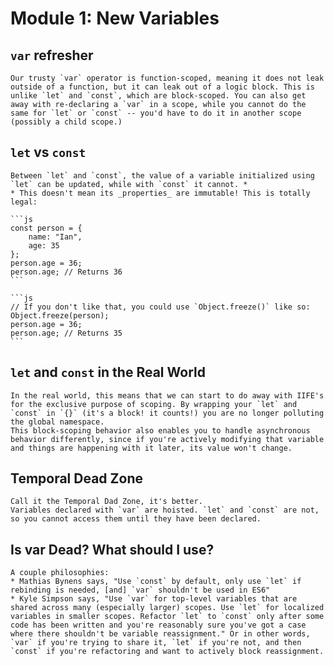 # Module 1: New Variables
## `var` refresher
    Our trusty `var` operator is function-scoped, meaning it does not leak outside of a function, but it can leak out of a logic block. This is unlike `let` and `const`, which are block-scoped. You can also get away with re-declaring a `var` in a scope, while you cannot do the same for `let` or `const` -- you'd have to do it in another scope (possibly a child scope.)

## `let` vs `const`
    Between `let` and `const`, the value of a variable initialized using `let` can be updated, while with `const` it cannot. *
    * This doesn't mean its _properties_ are immutable! This is totally legal:

    ```js
    const person = {
        name: "Ian",
        age: 35
    };
    person.age = 36;
    person.age; // Returns 36
    ```

    ```js
    // If you don't like that, you could use `Object.freeze()` like so:
    Object.freeze(person);
    person.age = 36;
    person.age; // Returns 35
    ```

## `let` and `const` in the Real World
    In the real world, this means that we can start to do away with IIFE's for the exclusive purpose of scoping. By wrapping your `let` and `const` in `{}` (it's a block! it counts!) you are no longer polluting the global namespace.
    This block-scoping behavior also enables you to handle asynchronous behavior differently, since if you're actively modifying that variable and things are happening with it later, its value won't change.

## Temporal Dead Zone
    Call it the Temporal Dad Zone, it's better.
    Variables declared with `var` are hoisted. `let` and `const` are not, so you cannot access them until they have been declared.

## Is var Dead? What should I use?
    A couple philosophies:
    * Mathias Bynens says, "Use `const` by default, only use `let` if rebinding is needed, [and] `var` shouldn't be used in ES6"
    * Kyle Simpson says, "Use `var` for top-level variables that are shared across many (especially larger) scopes. Use `let` for localized variables in smaller scopes. Refactor `let` to `const` only after some code has been written and you're reasonably sure you've got a case where there shouldn't be variable reassignment." Or in other words, `var` if you're trying to share it, `let` if you're not, and then `const` if you're refactoring and want to actively block reassignment.